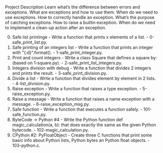 Project Description
Learn what’s the difference between errors and exceptions. What are exceptions and how to use them. When do we need to use exceptions. How to correctly handle an exception. What’s the purpose of catching exceptions. How to raise a builtin exception. When do we need to implement a clean-up action after an exception.

0. Safe list printinge - Write a function that prints x elements of a list. - 0-safe_print_list.py.
1. Safe printing of an integers list - Write a function that prints an integer with "{:d}".format(). - 1-safe_print_integer.py.
2. Print and count integers - Write a class Square that defines a square by: (based on 1-square.py). - 2-safe_print_list_integers.py.
3. Integers division with debug - Write a function that divides 2 integers and prints the result. - 3-safe_print_division.py.
4. Divide a list - Write a function that divides element by element in 2 lists. - 4-list_division.py.
5. Raise exception - Write a function that raises a type exception. - 5-raise_exception.py.
6. Raise a message - Write a function that raises a name exception with a message. - 6-raise_exception_msg.py.
8. Safe function - Write a function that executes a function safely. - 101-safe_function.py.
9. ByteCode -> Python #4 - Write the Python function def magic_calculation(a, b): that does exactly the same as the given Python bytecode. - 102-magic_calculation.py.
10. CPython #2: PyFloatObject - Create three C functions that print some basic info about Python lists, Python bytes an Python float objects. -  103-python.c.
